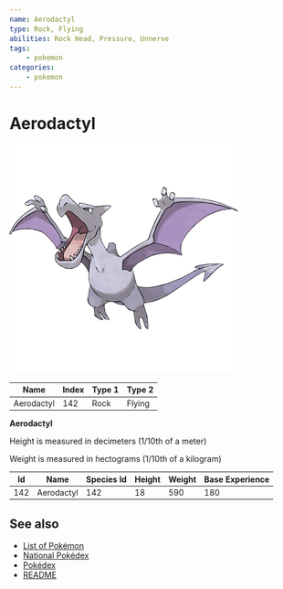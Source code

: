 ```yaml
---
name: Aerodactyl
type: Rock, Flying
abilities: Rock Head, Pressure, Unnerve
tags:
    - pokemon
categories:
    - pokemon
---
```


# Aerodactyl


![Aerodactyl](images/142.png)

| **Name** | **Index** | **Type 1** | **Type 2** |
|----|----|----|----|
| Aerodactyl | 142 | Rock | Flying  |

**Aerodactyl** 


Height is measured in decimeters (1/10th of a meter)

Weight is measured in hectograms (1/10th of a kilogram)

| **Id** | **Name** | **Species Id** | **Height** | **Weight** | **Base Experience** |
|--------|----------|----------------|------------|------------|---------------------|
| 142 | Aerodactyl | 142 | 18 | 590 | 180 |


## See also

- [List of Pokémon](../pokemon.md)
- [National Pokédex](../national_pokedex.md)
- [Pokédex](../pokedex.md)
- [README](../README.md)
